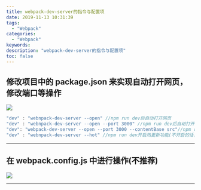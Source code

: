 ```yaml
---
title: webpack-dev-server的指令与配置项
date: 2019-11-13 10:31:39
tags:
  - "Webpack"
categories:
  - "Webpack"
keywords:
description: "webpack-dev-server的指令与配置项"
toc: false
---
```


## 修改项目中的 package.json 来实现自动打开网页，修改端口等操作

![](https://wx2.sinaimg.cn/large/ed984376ly1g8wgk3x0ljj20km0fqaa1.jpg)

```js
"dev" : "webnpack-dev-server --open" //npm run dev后自动打开网页
"dev" : "webnpack-dev-server --open --port 3000" //npm run dev后自动打开网页并且端口为3000
"dev": "webpack-dev-server --open --port 3000 --contentBase src"//npm run dev后自动打开网页并且端口为3000并且进入的是src下的页面当中，而不是原来的根目录展示页
"dev" : "webnpack-dev-server --hot" //npm run dev开启热更新功能(不开启的话，每次提交代码后，会重新生成一份新的文件，而开启热更新功能，只是对原来的文件进行修改，并且网页不会进行重载刷新)
```

---

## 在 webpack.config.js 中进行操作(不推荐)

![](https://wx4.sinaimg.cn/large/ed984376ly1g8wgk7qtumj20xp0k074w.jpg)

---
